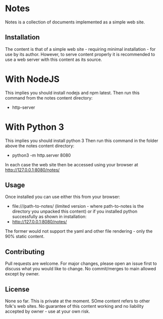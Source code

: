 
# Notes  

Notes is a collection of documents implemented as a simple web site.

## Installation

The content is that of a simple web site - requiring minimal installation - for use by its author.
However, to serve content properly it is recommended to use a web server with this content as its source.

# With NodeJS
This implies you should install nodejs and npm latest.
Then run this command from the notes content directory:
* http-server

# With Python 3
This implies you should install python 3
Then run this command in the folder above the notes content directory:
*  python3 -m http.server 8080

In each case the web site then be accessed using your browser at http://127.0.0.1:8080/notes/ 


## Usage

Once installed you can use either this from your browser:
*  file:///path-to-notes/   (limited version - where path-to-notes is the directory you unpacked this content)
or if you installed python successfully as shown in installation:
*  http://127.0.0.1:8080/notes/

The former would not support the yaml and other file rendering - only the 90% static content.

## Contributing

Pull requests are welcome. For major changes, please open an issue first
to discuss what you would like to change. No commit/merges to main allowed except by owner.

## License

None so far. This is private at the moment. SOme content refers to other folk's web sites.
No guarantee of this content working and no liability accepted by owner - use at your own risk. 
